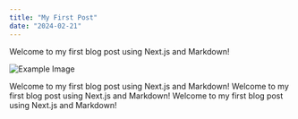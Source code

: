 ```yaml
---
title: "My First Post"
date: "2024-02-21"
---
```


Welcome to my first blog post using Next.js and Markdown!

![Example Image](/images/lemon-image.jpg)

Welcome to my first blog post using Next.js and Markdown!
Welcome to my first blog post using Next.js and Markdown!
Welcome to my first blog post using Next.js and Markdown!
